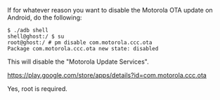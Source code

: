 If for whatever reason you want to disable the Motorola OTA update on Android, do the following:
```
$ ./adb shell
shell@ghost:/ $ su
root@ghost:/ # pm disable com.motorola.ccc.ota
Package com.motorola.ccc.ota new state: disabled
```
This will disable the "Motorola Update Services".

https://play.google.com/store/apps/details?id=com.motorola.ccc.ota

Yes, root is required.